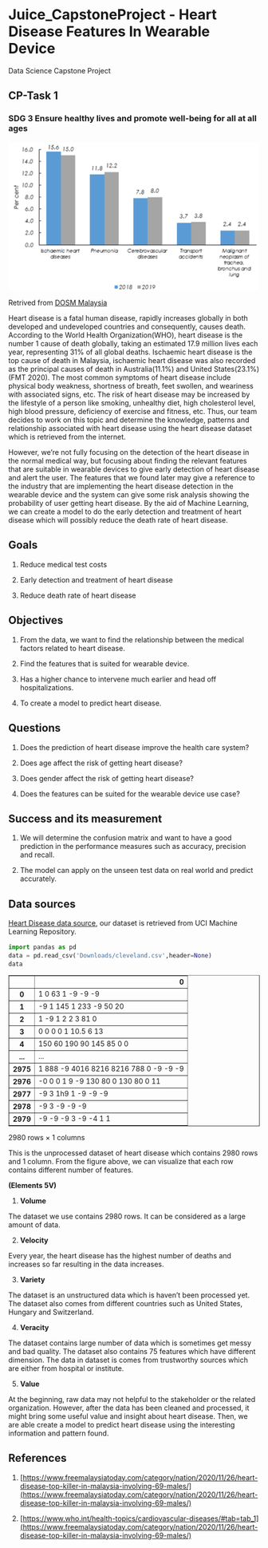 # Juice_CapstoneProject - Heart Disease Features In Wearable Device
Data Science Capstone Project

## CP-Task 1
### SDG 3 Ensure healthy lives and promote well-being for all at all ages 
![](/images/heartdisease_mdata.png)

Retrived from [DOSM Malaysia](https://www.dosm.gov.my/v1/index.php?r=column/cthemeByCat&cat=401&bul_id=QTU5T0dKQ1g4MHYxd3ZpMzhEMzdRdz09&menu_id=L0pheU43NWJwRWVSZklWdzQ4TlhUUT09)

Heart disease is a fatal human disease, rapidly increases globally in both developed and undeveloped countries and consequently, causes death. According to the World Health Organization(WHO), heart disease is the number 1 cause of death globally, taking an estimated 17.9 million lives each year, representing 31% of all global deaths. Ischaemic heart disease is the top cause of death in Malaysia, ischaemic heart disease was also recorded as the principal causes of death in Australia(11.1%) and United States(23.1%)(FMT 2020). The most common symptoms of heart disease include physical body weakness, shortness of breath, feet swollen, and weariness with associated signs, etc. The risk of heart disease may be increased by the lifestyle of a person like smoking, unhealthy diet, high cholesterol level, high blood pressure, deficiency of exercise and fitness, etc. Thus, our team decides to work on this topic and determine the knowledge, patterns and relationship associated with heart disease using the heart disease dataset which is retrieved from the internet. 

However, we’re not fully focusing on the detection of the heart disease in the normal medical way, but focusing about finding the relevant features that are suitable in wearable devices to give early detection of heart disease and alert the user. The features that we found later may give a reference to the industry that are implementing the heart disease detection in the wearable device and the system can give some risk analysis showing the probability of user getting heart disease. By the aid of Machine Learning, we can create a model to do the early detection and treatment of heart disease which will possibly reduce the death rate of heart disease. 


## Goals

1) Reduce medical test costs  

2) Early detection and treatment of heart disease 

3) Reduce death rate of heart disease 

 

## Objectives

1) From the data, we want to find the relationship between the medical factors related to heart disease. 

2) Find the features that is suited for wearable device. 

3) Has a higher chance to intervene much earlier and head off hospitalizations. 

4) To create a model to predict heart disease. 

 
## Questions 

1) Does the prediction of heart disease improve the health care system? 

2) Does age affect the risk of getting heart disease? 

3) Does gender affect the risk of getting heart disease? 

4) Does the features can be suited for the wearable device use case? 
 

## Success and its measurement

1) We will determine the confusion matrix and want to have a good prediction in the performance measures such as accuracy, precision and recall. 

2) The model can apply on the unseen test data on real world and predict accurately.  


## Data sources 

[Heart Disease data source](https://archive.ics.uci.edu/ml/datasets/heart+disease), our dataset is retrieved from UCI Machine Learning Repository. 

```python
import pandas as pd
data = pd.read_csv('Downloads/cleveland.csv',header=None)
data
```
<div>

<table border="1" class="dataframe">
  <thead>
    <tr style="text-align: right;">
      <th></th>
      <th>0</th>
    </tr>
  </thead>
  <tbody>
    <tr>
      <th>0</th>
      <td>1 0 63 1 -9 -9 -9</td>
    </tr>
    <tr>
      <th>1</th>
      <td>-9 1 145 1 233 -9 50 20</td>
    </tr>
    <tr>
      <th>2</th>
      <td>1 -9 1 2 2 3 81 0</td>
    </tr>
    <tr>
      <th>3</th>
      <td>0 0 0 0 1 10.5 6 13</td>
    </tr>
    <tr>
      <th>4</th>
      <td>150 60 190 90 145 85 0 0</td>
    </tr>
    <tr>
      <th>...</th>
      <td>...</td>
    </tr>
    <tr>
      <th>2975</th>
      <td>1 888 -9 4016 8216 8216 788 0 -9 -9 -9</td>
    </tr>
    <tr>
      <th>2976</th>
      <td>-0 0 0 1 9 -9 130 80 0 130 80 0 11</td>
    </tr>
    <tr>
      <th>2977</th>
      <td>-9 3 1h9 1 -9 -9 -9</td>
    </tr>
    <tr>
      <th>2978</th>
      <td>-9 3 -9 -9 -9</td>
    </tr>
    <tr>
      <th>2979</th>
      <td>-9 -9 -9 3 -9 -4 1 1</td>
    </tr>
  </tbody>
</table>
<p>2980 rows × 1 columns</p>
</div>


This is the unprocessed dataset of heart disease which contains 2980 rows and 1 column. From the figure above, we can visualize that each row contains different number of features. 

**(Elements 5V)** 

1) **Volume**  

  The dataset we use contains 2980 rows. It can be considered as a large amount of data.  

2) **Velocity** 

  Every year, the heart disease has the highest number of deaths and increases so far resulting in the data increases. 

3) **Variety** 

  The dataset is an unstructured data which is haven’t been processed yet. The dataset also comes from different countries such as United States, Hungary and Switzerland.  

4) **Veracity** 

  The dataset contains large number of data which is sometimes get messy and bad quality. The dataset also contains 75 features which have different dimension. The data in 			     dataset is comes from trustworthy sources which are either from hospital or institute. 

5) **Value** 

  At the beginning, raw data may not helpful to the stakeholder or the related organization. However, after the data has been cleaned and processed, it might bring some useful 	   value and insight about heart disease. Then, we are able create a model to predict heart disease using the interesting information and pattern found. 

## References 

1) [https://www.freemalaysiatoday.com/category/nation/2020/11/26/heart-disease-top-killer-in-malaysia-involving-69-males/](https://www.freemalaysiatoday.com/category/nation/2020/11/26/heart-disease-top-killer-in-malaysia-involving-69-males/)

2) [https://www.who.int/health-topics/cardiovascular-diseases/#tab=tab_1](https://www.freemalaysiatoday.com/category/nation/2020/11/26/heart-disease-top-killer-in-malaysia-involving-69-males/)
